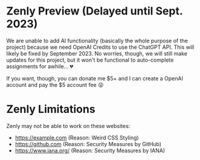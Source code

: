 # Zenly Preview (Delayed until Sept. 2023)
We are unable to add AI functionality (basically the whole purpose of the project) because we need OpenAI Credits to use the ChatGPT API. This will likely be fixed by September 2023. No worries, though, we will still make updates for this project, but it won't be functional to auto-complete assignments for awhile... 💔</br>

If you want, though, you can donate me $5+ and I can create a OpenAI account and pay the $5 account fee 😜

# Zenly Limitations
Zenly may not be able to work on these websites: </br>
- https://example.com (Reason: Weird CSS Styling) </br>
- https://github.com (Reason: Security Measures by GitHub) </br>
- https://www.iana.org/ (Reason: Security Measures by IANA) </br>
